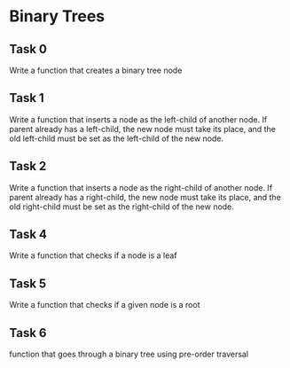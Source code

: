 # Binary Trees
## Task 0
Write a function that creates a binary tree node

## Task 1
Write a function that inserts a node as the left-child of another node.
If parent already has a left-child, the new node must take its place, and the old left-child must be set as the left-child of the new node.

## Task 2
Write a function that inserts a node as the right-child of another node.
If parent already has a right-child, the new node must take its place, and the old right-child must be set as the right-child of the new node.

## Task 4
Write a function that checks if a node is a leaf

## Task 5
Write a function that checks if a given node is a root

## Task 6
function that goes through a binary tree using pre-order traversal
